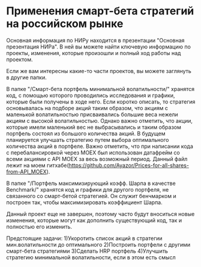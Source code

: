 # Применения смарт-бета стратегий на российском рынке

Основная информация по НИРу находится в презентации "Основная презентация НИРа". В ней вы можете найти ключевую информацию по проекты, изменения, которые произошли и полный ход работы над проектом.

Если же вам интересны какие-то части проектов, вы можете заглянуть в другие папки.

В папке "/Смарт-бета портфель минимальной волатильности/" хранятся код, с помощью которого проводились исследования и графики, которые были получены в ходе него. Если коротко описать, то стратегия основывалась на подборе акций таким образом, что акциям с маленькой волатильностью присваивались большие веса нежели акциям с высокой волатильностью. Однако важно отметить, что акции, которые имели маленький вес не выбрасывались и таким образом портфель состоял из большого количества акций. В будущем планируется улучшать стратегию путем выбора оптимального количества акций в портфеле.
Важно отметить, что при написании кода с перебалансировкой через MOEX был использован датафрейм со всеми акциями с API MOEX за весь возможный период. Данный файл лежит на моем гитхабе(https://github.com/Ayazor/Prices-for-all-shares-from-API_MOEX). 

В папке "/Портфель максимизирующий коэфф. Шарпа в качестве Benchmark/" хранятся код и графики для другого портфеля, не связанного со смарт-бетой стратегией. Он служит бенчмарком и построен так, чтобы максимизировать коэффициент Шарпа.

Данный проект еще не завершен, поэтому часто будут вноситься новые изменения, которые могут как дополнить существующий код, так и полностью его изменить.

Предстоящие задачи:
1)Укоротить список акций в стратегии мин.волатильности до оптимального
2)Построить портфели с другими смарт-бета стратегиями
3)Сделать HRP портфель
4)Улучшить стратегию минимальной волатильности, если в этом есть смысл

